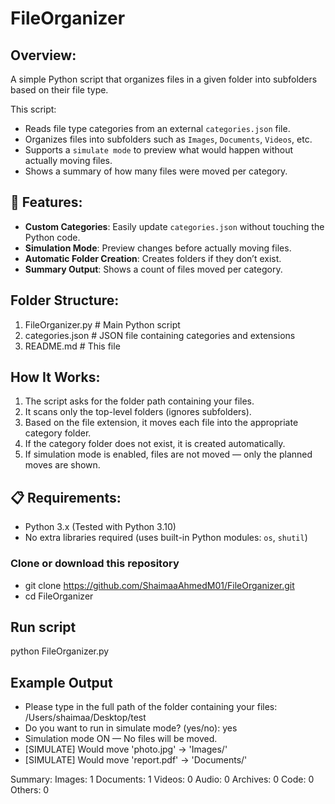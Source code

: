 # FileOrganizer

## Overview:
A simple Python script that organizes files in a given folder into subfolders based on their file type.

This script:
- Reads file type categories from an external `categories.json` file.
- Organizes files into subfolders such as `Images`, `Documents`, `Videos`, etc.
- Supports a `simulate mode` to preview what would happen without actually moving files.
- Shows a summary of how many files were moved per category.

## 📂 Features:
- **Custom Categories**: Easily update `categories.json` without touching the Python code.
- **Simulation Mode**: Preview changes before actually moving files.
- **Automatic Folder Creation**: Creates folders if they don’t exist.
- **Summary Output**: Shows a count of files moved per category.

## Folder Structure:
1. FileOrganizer.py # Main Python script
2. categories.json # JSON file containing categories and extensions
3. README.md # This file

## How It Works:
1. The script asks for the folder path containing your files.
2. It scans only the top-level folders (ignores subfolders).
3. Based on the file extension, it moves each file into the appropriate category folder.
4. If the category folder does not exist, it is created automatically.
5. If simulation mode is enabled, files are not moved — only the planned moves are shown.

## 📋 Requirements:
- Python 3.x (Tested with Python 3.10)
- No extra libraries required (uses built-in Python modules: `os`, `shutil`)

### Clone or download this repository
- git clone https://github.com/ShaimaaAhmedM01/FileOrganizer.git
- cd FileOrganizer

## Run script
python FileOrganizer.py

## Example Output 
- Please type in the full path of the folder containing your files: /Users/shaimaa/Desktop/test
- Do you want to run in simulate mode? (yes/no): yes
- Simulation mode ON — No files will be moved.
- [SIMULATE] Would move 'photo.jpg' → 'Images/'
- [SIMULATE] Would move 'report.pdf' → 'Documents/'

Summary:
Images: 1
Documents: 1
Videos: 0
Audio: 0
Archives: 0
Code: 0
Others: 0
